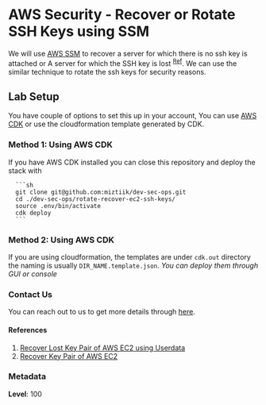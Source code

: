 # AWS Security - Recover or Rotate SSH Keys using SSM

  We will use [AWS SSM](https://www.youtube.com/watch?v=5JnOVMb4lTs) to recover a server for which there is no ssh key is attached or A server for which the SSH key is lost <sup>[Ref](#References)</sup>. We can use the similar technique to rotate the ssh keys for security reasons.

## Lab Setup

  You have couple of options to set this up in your account, You can use [AWS CDK](https://www.youtube.com/watch?v=MKwxpszw0Rc) or use the cloudformation template generated by CDK.

### Method 1: Using AWS CDK

  If you have AWS CDK installed you can close this repository and deploy the stack with 

      ```sh
      git clone git@github.com:miztiik/dev-sec-ops.git
      cd ./dev-sec-ops/rotate-recover-ec2-ssh-keys/
      source .env/bin/activate
      cdk deploy
      ```

### Method 2: Using AWS CDK

  If you are using cloudformation, the templates are under `cdk.out` directory the naming is usually `DIR_NAME.template.json`.
  _You can deploy them through GUI or console_

### Contact Us

You can reach out to us to get more details through [here](https://youtube.com/c/valaxytechnologies/about).

#### References

1. [Recover Lost Key Pair of AWS EC2 using Userdata](https://www.youtube.com/watch?v=Bqt538HRsws)
1. [Recover Key Pair of AWS EC2](https://www.youtube.com/watch?v=5btWXn4yWzQ)

### Metadata

**Level**: 100
